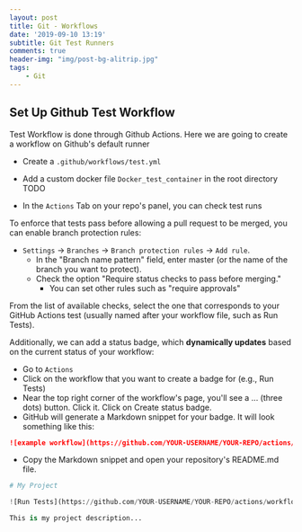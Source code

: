 ```yaml
---
layout: post
title: Git - Workflows
date: '2019-09-10 13:19'
subtitle: Git Test Runners
comments: true
header-img: "img/post-bg-alitrip.jpg"
tags:
    - Git
---
```


## Set Up Github Test Workflow

Test Workflow is done through Github Actions. Here we are going to create a workflow on Github's default runner

- Create a `.github/workflows/test.yml`
- Add a custom docker file `Docker_test_container`  in the root directory
TODO

- In the `Actions` Tab on your repo's panel, you can check test runs

To enforce that tests pass before allowing a pull request to be merged, you can enable branch protection rules:

- `Settings` -> `Branches` -> `Branch protection rules` -> `Add rule`.
    - In the "Branch name pattern" field, enter master (or the name of the branch you want to protect).
    - Check the option "Require status checks to pass before merging."
        - You can set other rules such as "require approvals"

From the list of available checks, select the one that corresponds to your GitHub Actions test (usually named after your workflow file, such as Run Tests).

Additionally, we can add a status badge, which **dynamically updates** based on the current status of your workflow:

- Go to `Actions`
- Click on the workflow that you want to create a badge for (e.g., Run Tests)
- Near the top right corner of the workflow's page, you'll see a ... (three dots) button. Click it. Click on Create status badge.
- GitHub will generate a Markdown snippet for your badge.  It will look something like this:

```markdown
![example workflow](https://github.com/YOUR-USERNAME/YOUR-REPO/actions/workflows/test.yml/badge.svg)
```

- Copy the Markdown snippet and open your repository's README.md file.

```python
# My Project

![Run Tests](https://github.com/YOUR-USERNAME/YOUR-REPO/actions/workflows/test.yml/badge.svg)

This is my project description...
```